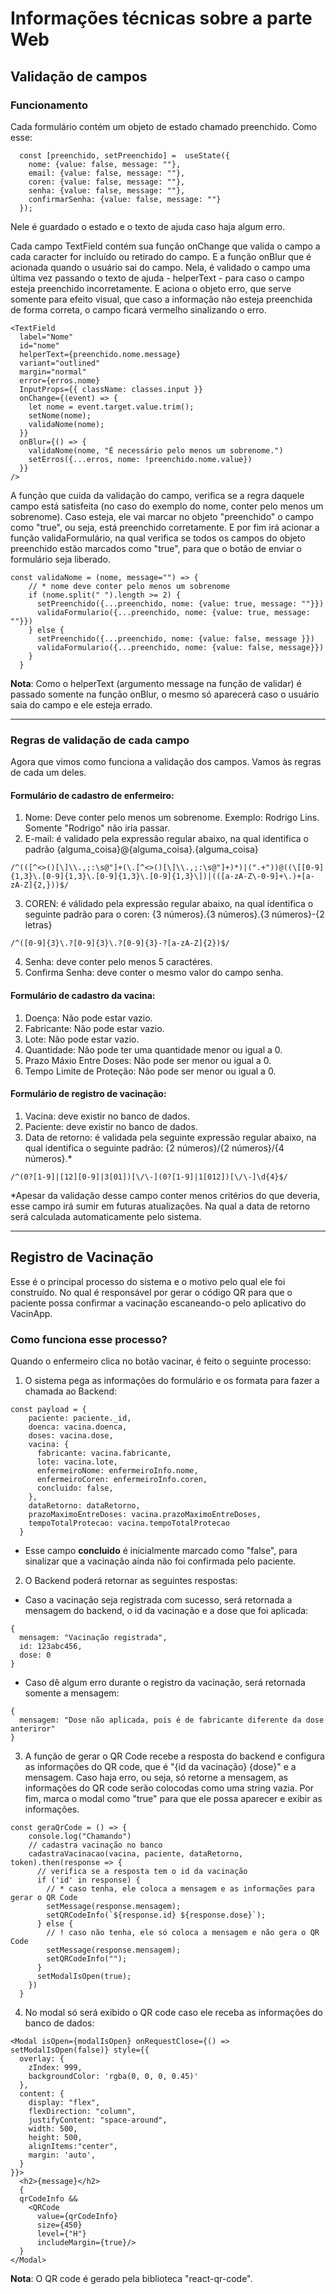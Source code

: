 # Informações técnicas sobre a parte Web

## Validação de campos

### Funcionamento
Cada formulário contém um objeto de estado chamado preenchido.
Como esse:

```
  const [preenchido, setPreenchido] =  useState({
    nome: {value: false, message: ""},
    email: {value: false, message: ""},
    coren: {value: false, message: ""},
    senha: {value: false, message: ""},
    confirmarSenha: {value: false, message: ""}
  });
```

Nele é guardado o estado e o texto de ajuda caso haja algum erro.

Cada campo TextField contém sua função onChange que valida o campo a cada caracter for incluído ou retirado do campo.
E a função onBlur que é acionada quando o usuário sai do campo. Nela, é validado o campo uma última vez passando o texto de ajuda - helperText - para caso o campo esteja preenchido incorretamente. E aciona o objeto erro, que serve somente para efeito visual, que caso a informação não esteja preenchida de forma correta, o campo ficará vermelho sinalizando o erro.

```
<TextField
  label="Nome"
  id="nome"
  helperText={preenchido.nome.message}
  variant="outlined"
  margin="normal"
  error={erros.nome}
  InputProps={{ className: classes.input }}
  onChange={(event) => {
    let nome = event.target.value.trim();
    setNome(nome);
    validaNome(nome);
  }}
  onBlur={() => {
    validaNome(nome, "É necessário pelo menos um sobrenome.")
    setErros({...erros, nome: !preenchido.nome.value})
  }}
/>
```

A função que cuida da validação do campo, verifica se a regra daquele campo está satisfeita (no caso do exemplo do nome, conter pelo menos um sobrenome).
Caso esteja, ele vai marcar no objeto "preenchido" o campo como "true", ou seja, está preenchido corretamente.
E por fim irá acionar a função validaFormulário, na qual verifica se todos os campos do objeto preenchido estão marcados como "true", para que o botão de enviar o formulário seja liberado.

```
const validaNome = (nome, message="") => {
    // * nome deve conter pelo menos um sobrenome
    if (nome.split(" ").length >= 2) {
      setPreenchido({...preenchido, nome: {value: true, message: ""}})
      validaFormulario({...preenchido, nome: {value: true, message: ""}})
    } else {
      setPreenchido({...preenchido, nome: {value: false, message }})
      validaFormulario({...preenchido, nome: {value: false, message}})
    }
  }
```

**Nota**: Como o helperText (argumento message na função de validar) é passado somente na função onBlur, o mesmo só aparecerá caso o usuário saia do campo e ele esteja errado.

 ---

### Regras de validação de cada campo

Agora que vimos como funciona a validação dos campos. Vamos às regras de cada um deles.

#### Formulário de cadastro de enfermeiro:

1. Nome: Deve conter pelo menos um sobrenome. Exemplo: Rodrigo Lins. Somente "Rodrigo" não iria passar.
2. E-mail: é validado pela expressão regular abaixo, na qual identifica o padrão {alguma_coisa}@{alguma_coisa}.{alguma_coisa}
```
/^(([^<>()[\]\\.,;:\s@"]+(\.[^<>()[\]\\.,;:\s@"]+)*)|(".+"))@((\[[0-9]{1,3}\.[0-9]{1,3}\.[0-9]{1,3}\.[0-9]{1,3}\])|(([a-zA-Z\-0-9]+\.)+[a-zA-Z]{2,}))$/
```
3. COREN: é válidado pela expressão regular abaixo, na qual identifica o seguinte padrão para o coren: {3 números}.{3 números}.{3 números}-{2 letras}
```
/^([0-9]{3}\.?[0-9]{3}\.?[0-9]{3}-?[a-zA-Z]{2})$/
```
4. Senha: deve conter pelo menos 5 caractéres.
5. Confirma Senha: deve conter o mesmo valor do campo senha.

#### Formulário de cadastro da vacina:

1. Doença: Não pode estar vazio.
2. Fabricante: Não pode estar vazio.
3. Lote: Não pode estar vazio.
4. Quantidade: Não pode ter uma quantidade menor ou igual a 0.
5. Prazo Máxio Entre Doses: Não pode ser menor ou igual a 0.
6. Tempo Limite de Proteção: Não pode ser menor ou igual a 0.

#### Formulário de registro de vacinação:
1. Vacina: deve existir no banco de dados.
2. Paciente: deve existir no banco de dados.
3. Data de retorno: é validada pela seguinte expressão regular abaixo, na qual identifica o seguinte padrão: {2 números}/{2 números}/{4 números}.*
```
/^(0?[1-9]|[12][0-9]|3[01])[\/\-](0?[1-9]|1[012])[\/\-]\d{4}$/
```
*Apesar da validação desse campo conter menos critérios do que deveria, esse campo irá sumir em futuras atualizações. Na qual a data de retorno será calculada automaticamente pelo sistema.

---

## Registro de Vacinação

Esse é o principal processo do sistema e o motivo pelo qual ele foi construído. No qual é responsável por gerar o código QR para que o paciente possa confirmar a vacinação escaneando-o pelo aplicativo do VacinApp.

### Como funciona esse processo?

Quando o enfermeiro clica no botão vacinar, é feito o seguinte processo:
1. O sistema pega as informações do formulário e os formata para fazer a chamada ao Backend:
```
const payload = {
    paciente: paciente._id,
    doenca: vacina.doenca,
    doses: vacina.dose,
    vacina: {
      fabricante: vacina.fabricante,
      lote: vacina.lote,
      enfermeiroNome: enfermeiroInfo.nome,
      enfermeiroCoren: enfermeiroInfo.coren,
      concluido: false,
    },
    dataRetorno: dataRetorno,
    prazoMaximoEntreDoses: vacina.prazoMaximoEntreDoses,
    tempoTotalProtecao: vacina.tempoTotalProtecao
  }
```
* Esse campo **concluido** é inicialmente marcado como "false", para sinalizar que a vacinação ainda não foi confirmada pelo paciente.

2. O Backend poderá retornar as seguintes respostas:
* Caso a vacinação seja registrada com sucesso, será retornada a mensagem do backend, o id da vacinação e a dose que foi aplicada:
```
{
  mensagem: "Vacinação registrada",
  id: 123abc456,
  dose: 0
}
```
* Caso dê algum erro durante o registro da vacinação, será retornada somente a mensagem:
```
{
  mensagem: "Dose não aplicada, pois é de fabricante diferente da dose anteriror"
}
```

3. A função de gerar o QR Code recebe a resposta do backend e configura as informações do QR code, que é "{id da vacinação} {dose}" e a mensagem. Caso haja erro, ou seja, só retorne a mensagem, as informações do QR code serão colocodas como uma string vazia. Por fim, marca o modal como "true" para que ele possa aparecer e exibir as informações.
```
const geraQrCode = () => {
    console.log("Chamando")
    // cadastra vacinação no banco
    cadastraVacinacao(vacina, paciente, dataRetorno, token).then(response => {
      // verifica se a resposta tem o id da vacinação
      if ('id' in response) {
        // * caso tenha, ele coloca a mensagem e as informações para gerar o QR Code
        setMessage(response.mensagem);
        setQRCodeInfo(`${response.id} ${response.dose}`);
      } else {
        // ! caso não tenha, ele só coloca a mensagem e não gera o QR Code
        setMessage(response.mensagem);
        setQRCodeInfo("");
      }
      setModalIsOpen(true);
    })
  }
```

4. No modal só será exibido o QR code caso ele receba as informações do banco de dados:
```
<Modal isOpen={modalIsOpen} onRequestClose={() => setModalIsOpen(false)} style={{
  overlay: {
    zIndex: 999,
    backgroundColor: 'rgba(0, 0, 0, 0.45)'
  },
  content: {
    display: "flex",
    flexDirection: "column",
    justifyContent: "space-around",
    width: 500,
    height: 500,
    alignItems:"center",
    margin: 'auto',
  }
}}>
  <h2>{message}</h2>
  {
  qrCodeInfo &&
    <QRCode
      value={qrCodeInfo}
      size={450}
      level={"H"}
      includeMargin={true}/>
  }
</Modal>
```

**Nota**: O QR code é gerado pela biblioteca "react-qr-code".
